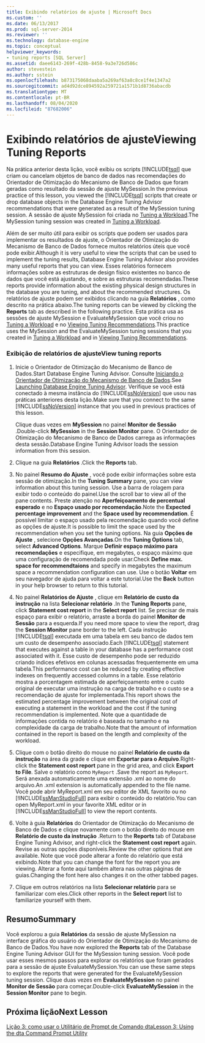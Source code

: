 ```yaml
---
title: Exibindo relatórios de ajuste | Microsoft Docs
ms.custom: ''
ms.date: 06/13/2017
ms.prod: sql-server-2014
ms.reviewer: ''
ms.technology: database-engine
ms.topic: conceptual
helpviewer_keywords:
- tuning reports [SQL Server]
ms.assetid: daee6143-269f-428b-8458-9a3e726d586c
author: stevestein
ms.author: sstein
ms.openlocfilehash: b873175068daaba5a269af63a8c8ce1f4e1347a2
ms.sourcegitcommit: ad4d92dce894592a259721a1571b1d8736abacdb
ms.translationtype: MT
ms.contentlocale: pt-BR
ms.lasthandoff: 08/04/2020
ms.locfileid: "87682006"
---
```

# <a name="viewing-tuning-reports"></a><span data-ttu-id="cacdd-102">Exibindo relatórios de ajuste</span><span class="sxs-lookup"><span data-stu-id="cacdd-102">Viewing Tuning Reports</span></span>
  <span data-ttu-id="cacdd-103">Na prática anterior desta lição, você exibiu os scripts [!INCLUDE[tsql](../../includes/tsql-md.md)] que criam ou cancelam objetos de banco de dados nas recomendações do Orientador de Otimização do Mecanismo de Banco de Dados que foram geradas como resultado da sessão de ajuste MySession.</span><span class="sxs-lookup"><span data-stu-id="cacdd-103">In the previous practice of this lesson, you viewed the [!INCLUDE[tsql](../../includes/tsql-md.md)] scripts that create or drop database objects in the Database Engine Tuning Advisor recommendations that were generated as a result of the MySession tuning session.</span></span> <span data-ttu-id="cacdd-104">A sessão de ajuste MySession foi criada no [Tuning a Workload](lesson-1-1-tuning-a-workload.md).</span><span class="sxs-lookup"><span data-stu-id="cacdd-104">The MySession tuning session was created in [Tuning a Workload](lesson-1-1-tuning-a-workload.md).</span></span>  
  
 <span data-ttu-id="cacdd-105">Além de ser muito útil para exibir os scripts que podem ser usados para implementar os resultados de ajuste, o Orientador de Otimização do Mecanismo de Banco de Dados fornece muitos relatórios úteis que você pode exibir.</span><span class="sxs-lookup"><span data-stu-id="cacdd-105">Although it is very useful to view the scripts that can be used to implement the tuning results, Database Engine Tuning Advisor also provides many useful reports that you can view.</span></span> <span data-ttu-id="cacdd-106">Esses relatórios fornecem informações sobre as estruturas de design físico existentes no banco de dados que você está ajustando, e sobre as estruturas recomendadas.</span><span class="sxs-lookup"><span data-stu-id="cacdd-106">These reports provide information about the existing physical design structures in the database you are tuning, and about the recommended structures.</span></span> <span data-ttu-id="cacdd-107">Os relatórios de ajuste podem ser exibidos clicando na guia **Relatórios** , como descrito na prática abaixo.</span><span class="sxs-lookup"><span data-stu-id="cacdd-107">The tuning reports can be viewed by clicking the **Reports** tab as described in the following practice.</span></span> <span data-ttu-id="cacdd-108">Esta prática usa as sessões de ajuste MySession e EvaluateMySession que você criou no [Tuning a Workload](lesson-1-1-tuning-a-workload.md) e no [Viewing Tuning Recommendations](lesson-1-2-viewing-tuning-recommendations.md).</span><span class="sxs-lookup"><span data-stu-id="cacdd-108">This practice uses the MySession and the EvaluateMySession tuning sessions that you created in [Tuning a Workload](lesson-1-1-tuning-a-workload.md) and in [Viewing Tuning Recommendations](lesson-1-2-viewing-tuning-recommendations.md).</span></span>  
  
### <a name="view-tuning-reports"></a><span data-ttu-id="cacdd-109">Exibição de relatórios de ajuste</span><span class="sxs-lookup"><span data-stu-id="cacdd-109">View tuning reports</span></span>  
  
1.  <span data-ttu-id="cacdd-110">Inicie o Orientador de Otimização do Mecanismo de Banco de Dados.</span><span class="sxs-lookup"><span data-stu-id="cacdd-110">Start Database Engine Tuning Advisor.</span></span> <span data-ttu-id="cacdd-111">Consulte [Iniciando o Orientador de Otimização do Mecanismo de Banco de Dados](../../relational-databases/performance/database-engine-tuning-advisor.md).</span><span class="sxs-lookup"><span data-stu-id="cacdd-111">See [Launching Database Engine Tuning Advisor](../../relational-databases/performance/database-engine-tuning-advisor.md).</span></span> <span data-ttu-id="cacdd-112">Verifique se você está conectado à mesma instância do [!INCLUDE[ssNoVersion](../../includes/ssnoversion-md.md)] que usou nas práticas anteriores desta lição.</span><span class="sxs-lookup"><span data-stu-id="cacdd-112">Make sure that you connect to the same [!INCLUDE[ssNoVersion](../../includes/ssnoversion-md.md)] instance that you used in previous practices of this lesson.</span></span>  
  
     <span data-ttu-id="cacdd-113">Clique duas vezes em **MySession** no painel **Monitor de Sessão** .</span><span class="sxs-lookup"><span data-stu-id="cacdd-113">Double-click **MySession** in the **Session Monitor** pane.</span></span> <span data-ttu-id="cacdd-114">O Orientador de Otimização do Mecanismo de Banco de Dados carrega as informações desta sessão.</span><span class="sxs-lookup"><span data-stu-id="cacdd-114">Database Engine Tuning Advisor loads the session information from this session.</span></span>  
  
2.  <span data-ttu-id="cacdd-115">Clique na guia **Relatórios** .</span><span class="sxs-lookup"><span data-stu-id="cacdd-115">Click the **Reports** tab.</span></span>  
  
3.  <span data-ttu-id="cacdd-116">No painel **Resumo do Ajuste** , você pode exibir informações sobre esta sessão de otimização.</span><span class="sxs-lookup"><span data-stu-id="cacdd-116">In the **Tuning Summary** pane, you can view information about this tuning session.</span></span> <span data-ttu-id="cacdd-117">Use a barra de rolagem para exibir todo o conteúdo do painel.</span><span class="sxs-lookup"><span data-stu-id="cacdd-117">Use the scroll bar to view all of the pane contents.</span></span> <span data-ttu-id="cacdd-118">Preste atenção no **Aperfeiçoamento de percentual esperado** e no **Espaço usado por recomendação**.</span><span class="sxs-lookup"><span data-stu-id="cacdd-118">Note the **Expected percentage improvement** and the **Space used by recommendation**.</span></span> <span data-ttu-id="cacdd-119">É possível limitar o espaço usado pela recomendação quando você define as opções de ajuste.</span><span class="sxs-lookup"><span data-stu-id="cacdd-119">It is possible to limit the space used by the recommendation when you set the tuning options.</span></span> <span data-ttu-id="cacdd-120">Na guia **Opções de Ajuste** , selecione **Opções Avançadas**.</span><span class="sxs-lookup"><span data-stu-id="cacdd-120">On the **Tuning Options** tab, select **Advanced Options**.</span></span> <span data-ttu-id="cacdd-121">Marque **Definir espaço máximo para recomendações** e especifique, em megabytes, o espaço máximo que uma configuração de recomendada pode usar.</span><span class="sxs-lookup"><span data-stu-id="cacdd-121">Check **Define max. space for recommendtaions** and specify in megabytes the maximum space a recommendation configuration can use.</span></span> <span data-ttu-id="cacdd-122">Use o botão **Voltar** em seu navegador de ajuda para voltar a este tutorial.</span><span class="sxs-lookup"><span data-stu-id="cacdd-122">Use the **Back** button in your help browser to return to this tutorial.</span></span>  
  
4.  <span data-ttu-id="cacdd-123">No painel **Relatórios de Ajuste** , clique em **Relatório de custo da instrução** na lista **Selecionar relatório** .</span><span class="sxs-lookup"><span data-stu-id="cacdd-123">In the **Tuning Reports** pane, click **Statement cost report** in the **Select report** list.</span></span> <span data-ttu-id="cacdd-124">Se precisar de mais espaço para exibir o relatório, arraste a borda do painel **Monitor de Sessão** para a esquerda.</span><span class="sxs-lookup"><span data-stu-id="cacdd-124">If you need more space to view the report, drag the **Session Monitor** pane border to the left.</span></span> <span data-ttu-id="cacdd-125">Cada instrução [!INCLUDE[tsql](../../includes/tsql-md.md)] executada em uma tabela em seu banco de dados tem um custo de desempenho associado.</span><span class="sxs-lookup"><span data-stu-id="cacdd-125">Each [!INCLUDE[tsql](../../includes/tsql-md.md)] statement that executes against a table in your database has a performance cost associated with it.</span></span> <span data-ttu-id="cacdd-126">Esse custo de desempenho pode ser reduzido criando índices efetivos em colunas acessadas frequentemente em uma tabela.</span><span class="sxs-lookup"><span data-stu-id="cacdd-126">This performance cost can be reduced by creating effective indexes on frequently accessed columns in a table.</span></span> <span data-ttu-id="cacdd-127">Esse relatório mostra a porcentagem estimada de aperfeiçoamento entre o custo original de executar uma instrução na carga de trabalho e o custo se a recomendação de ajuste for implementada.</span><span class="sxs-lookup"><span data-stu-id="cacdd-127">This report shows the estimated percentage improvement between the original cost of executing a statement in the workload and the cost if the tuning recommendation is implemented.</span></span> <span data-ttu-id="cacdd-128">Note que a quantidade de informações contida no relatório é baseada no tamanho e na complexidade da carga de trabalho.</span><span class="sxs-lookup"><span data-stu-id="cacdd-128">Note that the amount of information contained in the report is based on the length and complexity of the workload.</span></span>  
  
5.  <span data-ttu-id="cacdd-129">Clique com o botão direito do mouse no painel **Relatório de custo da instrução** na área da grade e clique em **Exportar para o Arquivo**.</span><span class="sxs-lookup"><span data-stu-id="cacdd-129">Right-click the **Statement cost report** pane in the grid area, and click **Export to File**.</span></span> <span data-ttu-id="cacdd-130">Salve o relatório como `MyReport` .</span><span class="sxs-lookup"><span data-stu-id="cacdd-130">Save the report as `MyReport`.</span></span> <span data-ttu-id="cacdd-131">Será anexada automaticamente uma extensão .xml ao nome do arquivo.</span><span class="sxs-lookup"><span data-stu-id="cacdd-131">An .xml extension is automatically appended to the file name.</span></span> <span data-ttu-id="cacdd-132">Você pode abrir MyReport.xml em seu editor de XML favorito ou no [!INCLUDE[ssManStudioFull](../../includes/ssmanstudiofull-md.md)] para exibir o conteúdo do relatório.</span><span class="sxs-lookup"><span data-stu-id="cacdd-132">You can open MyReport.xml in your favorite XML editor or in [!INCLUDE[ssManStudioFull](../../includes/ssmanstudiofull-md.md)] to view the report contents.</span></span>  
  
6.  <span data-ttu-id="cacdd-133">Volte à guia **Relatórios** do Orientador de Otimização do Mecanismo de Banco de Dados e clique novamente com o botão direito do mouse em **Relatório de custo da instrução** .</span><span class="sxs-lookup"><span data-stu-id="cacdd-133">Return to the **Reports** tab of Database Engine Tuning Advisor, and right-click the **Statement cost report** again.</span></span> <span data-ttu-id="cacdd-134">Revise as outras opções disponíveis.</span><span class="sxs-lookup"><span data-stu-id="cacdd-134">Review the other options that are available.</span></span> <span data-ttu-id="cacdd-135">Note que você pode alterar a fonte do relatório que está exibindo.</span><span class="sxs-lookup"><span data-stu-id="cacdd-135">Note that you can change the font for the report you are viewing.</span></span> <span data-ttu-id="cacdd-136">Alterar a fonte aqui também altera nas outras páginas de guias.</span><span class="sxs-lookup"><span data-stu-id="cacdd-136">Changing the font here also changes it on the other tabbed pages.</span></span>  
  
7.  <span data-ttu-id="cacdd-137">Clique em outros relatórios na lista **Selecionar relatório** para se familiarizar com eles.</span><span class="sxs-lookup"><span data-stu-id="cacdd-137">Click other reports in the **Select report** list to familiarize yourself with them.</span></span>  
  
## <a name="summary"></a><span data-ttu-id="cacdd-138">Resumo</span><span class="sxs-lookup"><span data-stu-id="cacdd-138">Summary</span></span>  
 <span data-ttu-id="cacdd-139">Você explorou a guia **Relatórios** da sessão de ajuste MySession na interface gráfica do usuário do Orientador de Otimização do Mecanismo de Banco de Dados.</span><span class="sxs-lookup"><span data-stu-id="cacdd-139">You have now explored the **Reports** tab of the Database Engine Tuning Advisor GUI for the MySession tuning session.</span></span> <span data-ttu-id="cacdd-140">Você pode usar esses mesmos passos para explorar os relatórios que foram gerados para a sessão de ajuste EvaluateMySession.</span><span class="sxs-lookup"><span data-stu-id="cacdd-140">You can use these same steps to explore the reports that were generated for the EvaluateMySession tuning session.</span></span> <span data-ttu-id="cacdd-141">Clique duas vezes em **EvaluateMySession** no painel **Monitor de Sessão** para começar.</span><span class="sxs-lookup"><span data-stu-id="cacdd-141">Double-click **EvaluateMySession** in the **Session Monitor** pane to begin.</span></span>  
  
## <a name="next-lesson"></a><span data-ttu-id="cacdd-142">Próxima lição</span><span class="sxs-lookup"><span data-stu-id="cacdd-142">Next Lesson</span></span>  
 [<span data-ttu-id="cacdd-143">Lição 3: como usar o Utilitário de Prompt de Comando dta</span><span class="sxs-lookup"><span data-stu-id="cacdd-143">Lesson 3: Using the dta Command Prompt Utility</span></span>](lesson-3-using-the-dta-command-prompt-utility.md)  
  
  
